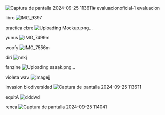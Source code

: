 ![Captura de pantalla 2024-09-25 113611](https://github.com/user-attachments/assets/b706e84c-4137-4a0d-983e-7d169ccb1250)# evaluacionoficial-1
evaluacion

libro
![IMG_9397](https://github.com/user-attachments/assets/dd3bd65a-7e06-42a9-bb40-65f2b2de2e44)

practica cbre
![Uploading Mockup.png…]()

yunus
![IMG_7499m](https://github.com/user-attachments/assets/3ff1161f-4e8c-4273-91d3-cb157968f6e4)

woofy
![IMG_7556m](https://github.com/user-attachments/assets/2fa7702d-6fc4-4460-8f2c-270e259e12a6)

diri
![nnkj](https://github.com/user-attachments/assets/2779a8bb-a1fc-484a-94ed-3cbc9f3b5661)

fanzine
![Uploading ssaak.png…]()

violeta wav
![imagejj](https://github.com/user-attachments/assets/61ef7590-1800-43fd-bb90-e3d68faa979b)

invasion biodiversidad
![Captura de pantalla 2024-09-25 113611](https://github.com/user-attachments/assets/785ed46b-6ef5-4f99-824e-ddaf021b29ce)

equitA
![dddwd](https://github.com/user-attachments/assets/9982c648-866c-4585-b8a8-e1b1a6352b49)


renca
![Captura de pantalla 2024-09-25 114041](https://github.com/user-attachments/assets/aaf90c33-018f-4161-ac00-2dad3e36d04f)
